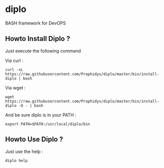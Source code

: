 diplo
=====

BASH framework for DevOPS

Howto Install Diplo ?
---------------------

Just execute the following command

Via curl :
    
    curl -sL https://raw.githubusercontent.com/Prophidys/diplo/master/bin/install-diplo | bash

Via wget :
    
    wget https://raw.githubusercontent.com/Prophidys/diplo/master/bin/install-diplo -O - | bash

And be sure diplo is in your PATH :

    export PATH=$PATH:/usr/local/diplo/bin

Howto Use Diplo ?
-----------------

Just use the help :

    diplo help
